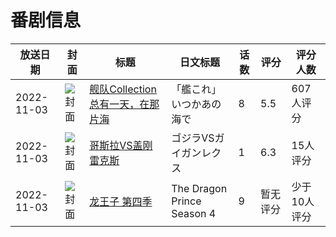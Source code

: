 # 番剧信息

|放送日期|封面|标题|日文标题|话数|评分|评分人数|
|---|---|---|---|---|---|---|
|2022-11-03|![封面](https://lain.bgm.tv/pic/cover/c/d6/0d/270739_55LdC.jpg)|[舰队Collection 总有一天，在那片海](https://bangumi.tv/subject/270739)|「艦これ」いつかあの海で|8|5.5|607人评分|
|2022-11-03|![封面](https://lain.bgm.tv/pic/cover/c/77/ea/402112_5D5M3.jpg)|[哥斯拉VS盖刚雷克斯](https://bangumi.tv/subject/402112)|ゴジラVSガイガンレクス|1|6.3|15人评分|
|2022-11-03|![封面](https://lain.bgm.tv/pic/cover/c/9f/04/407561_MsO63.jpg)|[龙王子 第四季](https://bangumi.tv/subject/407561)|The Dragon Prince Season 4|9|暂无评分|少于10人评分|
